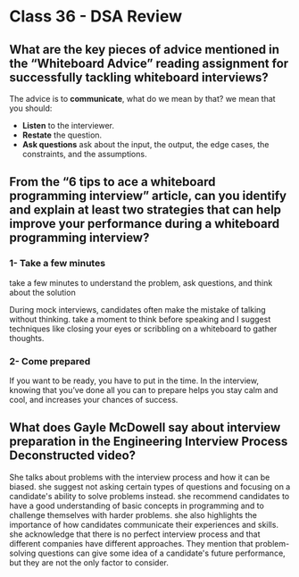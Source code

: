# Class 36 - DSA Review

## What are the key pieces of advice mentioned in the “Whiteboard Advice” reading assignment for successfully tackling whiteboard interviews?

The advice is to **communicate**, what do we mean by that? we mean that you should:

- **Listen** to the interviewer.
- **Restate** the question.
- **Ask questions** ask about the input, the output, the edge cases, the constraints, and the assumptions.

## From the “6 tips to ace a whiteboard programming interview” article, can you identify and explain at least two strategies that can help improve your performance during a whiteboard programming interview?

### 1- Take a few minutes

take a few minutes to understand the problem, ask questions, and think about the solution

During mock interviews, candidates often make the mistake of talking without thinking. take a moment to think before speaking and I suggest techniques like closing your eyes or scribbling on a whiteboard to gather thoughts.

### 2- Come prepared

If you want to be ready, you have to put in the time. In the interview, knowing that you’ve done all you can to prepare helps you stay calm and cool, and increases your chances of success.

## What does Gayle McDowell say about interview preparation in the Engineering Interview Process Deconstructed video?

She talks about problems with the interview process and how it can be biased. she suggest not asking certain types of questions and focusing on a candidate's ability to solve problems instead. she recommend candidates to have a good understanding of basic concepts in programming and to challenge themselves with harder problems. she also highlights the importance of how candidates communicate their experiences and skills. she acknowledge that there is no perfect interview process and that different companies have different approaches. They mention that problem-solving questions can give some idea of a candidate's future performance, but they are not the only factor to consider.
